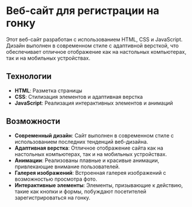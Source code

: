 # Веб-сайт для регистрации на гонку

Этот веб-сайт разработан с использованием HTML, CSS и JavaScript. Дизайн выполнен в современном стиле с адаптивной версткой, что обеспечивает отличное отображение как на настольных компьютерах, так и на мобильных устройствах.

## Технологии

- **HTML**: Разметка страницы
- **CSS**: Стилизация элементов и адаптивная верстка
- **JavaScript**: Реализация интерактивных элементов и анимаций

## Возможности

- **Современный дизайн**: Сайт выполнен в современном стиле с использованием последних тенденций веб-дизайна.
- **Адаптивная верстка**: Отличное отображение сайта как на настольных компьютерах, так и на мобильных устройствах.
- **Анимации**: Реализованы плавные и красивые анимации, привлекающие внимание пользователей.
- **Галерея изображений**: Встроенная галерея изображений с возможностью просмотра фото.
- **Интерактивные элементы**: Элементы, призывающие к действию, такие как кнопки и формы, побуждают посетителей зарегистрироваться на гонку.
